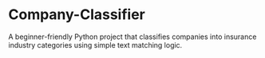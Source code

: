 # Company-Classifier
A beginner-friendly Python project that classifies companies into insurance industry categories using simple text matching logic. 
